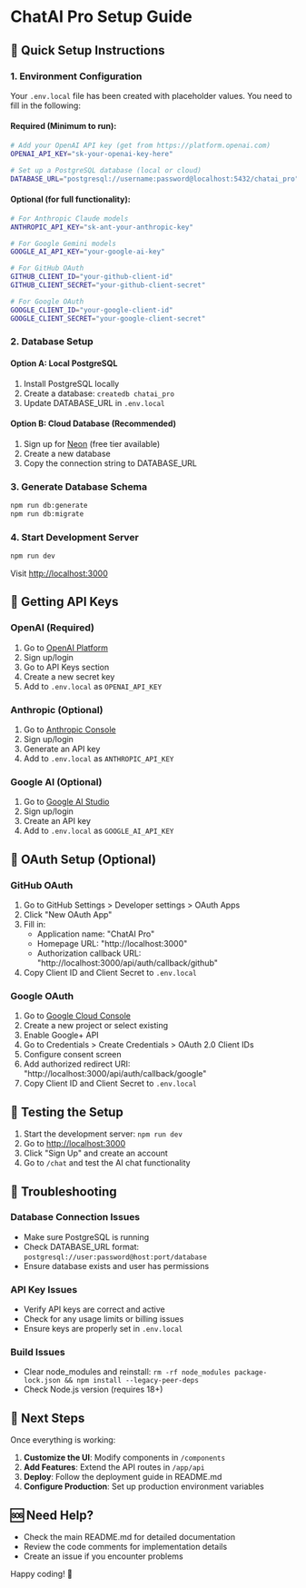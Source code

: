 # ChatAI Pro Setup Guide

## 🚀 Quick Setup Instructions

### 1. Environment Configuration

Your `.env.local` file has been created with placeholder values. You need to fill in the following:

#### Required (Minimum to run):
```bash
# Add your OpenAI API key (get from https://platform.openai.com)
OPENAI_API_KEY="sk-your-openai-key-here"

# Set up a PostgreSQL database (local or cloud)
DATABASE_URL="postgresql://username:password@localhost:5432/chatai_pro"
```

#### Optional (for full functionality):
```bash
# For Anthropic Claude models
ANTHROPIC_API_KEY="sk-ant-your-anthropic-key"

# For Google Gemini models  
GOOGLE_AI_API_KEY="your-google-ai-key"

# For GitHub OAuth
GITHUB_CLIENT_ID="your-github-client-id"
GITHUB_CLIENT_SECRET="your-github-client-secret"

# For Google OAuth
GOOGLE_CLIENT_ID="your-google-client-id"
GOOGLE_CLIENT_SECRET="your-google-client-secret"
```

### 2. Database Setup

#### Option A: Local PostgreSQL
1. Install PostgreSQL locally
2. Create a database: `createdb chatai_pro`
3. Update DATABASE_URL in `.env.local`

#### Option B: Cloud Database (Recommended)
1. Sign up for [Neon](https://neon.tech) (free tier available)
2. Create a new database
3. Copy the connection string to DATABASE_URL

### 3. Generate Database Schema

```bash
npm run db:generate
npm run db:migrate
```

### 4. Start Development Server

```bash
npm run dev
```

Visit [http://localhost:3000](http://localhost:3000)

## 🔧 Getting API Keys

### OpenAI (Required)
1. Go to [OpenAI Platform](https://platform.openai.com)
2. Sign up/login
3. Go to API Keys section
4. Create a new secret key
5. Add to `.env.local` as `OPENAI_API_KEY`

### Anthropic (Optional)
1. Go to [Anthropic Console](https://console.anthropic.com)
2. Sign up/login
3. Generate an API key
4. Add to `.env.local` as `ANTHROPIC_API_KEY`

### Google AI (Optional)
1. Go to [Google AI Studio](https://makersuite.google.com)
2. Sign up/login
3. Create an API key
4. Add to `.env.local` as `GOOGLE_AI_API_KEY`

## 🔐 OAuth Setup (Optional)

### GitHub OAuth
1. Go to GitHub Settings > Developer settings > OAuth Apps
2. Click "New OAuth App"
3. Fill in:
   - Application name: "ChatAI Pro"
   - Homepage URL: "http://localhost:3000"
   - Authorization callback URL: "http://localhost:3000/api/auth/callback/github"
4. Copy Client ID and Client Secret to `.env.local`

### Google OAuth
1. Go to [Google Cloud Console](https://console.cloud.google.com)
2. Create a new project or select existing
3. Enable Google+ API
4. Go to Credentials > Create Credentials > OAuth 2.0 Client IDs
5. Configure consent screen
6. Add authorized redirect URI: "http://localhost:3000/api/auth/callback/google"
7. Copy Client ID and Client Secret to `.env.local`

## 🎯 Testing the Setup

1. Start the development server: `npm run dev`
2. Go to [http://localhost:3000](http://localhost:3000)
3. Click "Sign Up" and create an account
4. Go to `/chat` and test the AI chat functionality

## 🚨 Troubleshooting

### Database Connection Issues
- Make sure PostgreSQL is running
- Check DATABASE_URL format: `postgresql://user:password@host:port/database`
- Ensure database exists and user has permissions

### API Key Issues
- Verify API keys are correct and active
- Check for any usage limits or billing issues
- Ensure keys are properly set in `.env.local`

### Build Issues
- Clear node_modules and reinstall: `rm -rf node_modules package-lock.json && npm install --legacy-peer-deps`
- Check Node.js version (requires 18+)

## 📝 Next Steps

Once everything is working:

1. **Customize the UI**: Modify components in `/components`
2. **Add Features**: Extend the API routes in `/app/api`
3. **Deploy**: Follow the deployment guide in README.md
4. **Configure Production**: Set up production environment variables

## 🆘 Need Help?

- Check the main README.md for detailed documentation
- Review the code comments for implementation details
- Create an issue if you encounter problems

Happy coding! 🚀 